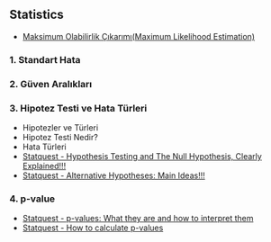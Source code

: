 
## Statistics
* [Maksimum Olabilirlik Çıkarımı(Maximum Likelihood Estimation)](https://medium.com/rick-sanchez-cs/maksimum-olabilirlik-%C3%A7%C4%B1kar%C4%B1m%C4%B1-maximum-likelihood-estimation-1b9d7312d1bd)



### 1. Standart Hata

### 2. Güven Aralıkları

### 3. Hipotez Testi ve Hata Türleri

- Hipotezler ve Türleri
- Hipotez Testi Nedir?
- Hata Türleri
- [Statquest - Hypothesis Testing and The Null Hypothesis, Clearly Explained!!!](https://www.youtube.com/watch?v=0oc49DyA3hU&t=7s)
- [Statquest - Alternative Hypotheses: Main Ideas!!!](https://www.youtube.com/watch?v=5koKb5B_YWo)

### 4. p-value 
- [Statquest - p-values: What they are and how to interpret them](https://www.youtube.com/watch?v=vemZtEM63GY&t=273s)
- [Statquest - How to calculate p-values](https://www.youtube.com/watch?v=JQc3yx0-Q9E)


